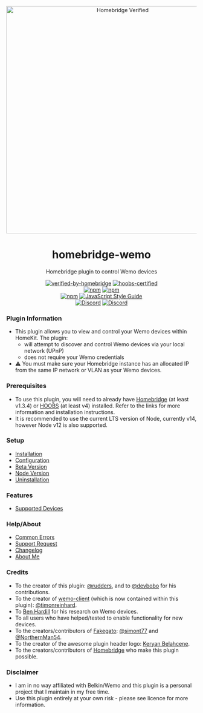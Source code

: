 <p align="center">
   <a href="https://github.com/bwp91/homebridge-wemo"><img alt="Homebridge Verified" src="https://user-images.githubusercontent.com/43026681/126868557-d0983348-d124-4247-bea9-7dcc62849cdf.png" width="600px"></a>
</p>
<span align="center">
  
# homebridge-wemo

Homebridge plugin to control Wemo devices

[![verified-by-homebridge](https://badgen.net/badge/homebridge/verified/purple)](https://github.com/homebridge/homebridge/wiki/Verified-Plugins)
[![hoobs-certified](https://badgen.net/badge/HOOBS/certified/yellow)](https://plugins.hoobs.org/plugin/homebridge-wemo)  
 [![npm](https://img.shields.io/npm/v/homebridge-wemo/latest?label=latest)](https://www.npmjs.com/package/homebridge-wemo)
[![npm](https://img.shields.io/npm/v/homebridge-wemo/beta?label=beta)](https://github.com/bwp91/homebridge-wemo/wiki/Beta-Version)  
 [![npm](https://img.shields.io/npm/dt/homebridge-wemo)](https://www.npmjs.com/package/homebridge-wemo)
[![JavaScript Style Guide](https://img.shields.io/badge/code_style-standard-brightgreen.svg)](https://standardjs.com)  
 [![Discord](https://img.shields.io/discord/784827113378676736?color=728ED5&logo=discord&label=bwp91-discord)](https://discord.com/channels/784827113378676736/784827113378676739)
[![Discord](https://img.shields.io/discord/432663330281226270?color=728ED5&logo=discord&label=hb-discord)](https://discord.com/channels/432663330281226270/742733745743855627)

</span>

### Plugin Information

- This plugin allows you to view and control your Wemo devices within HomeKit. The plugin:
  - will attempt to discover and control Wemo devices via your local network (UPnP)
  - does not require your Wemo credentials
- ⚠️ You must make sure your Homebridge instance has an allocated IP from the same IP network or VLAN as your Wemo devices.

### Prerequisites

- To use this plugin, you will need to already have [Homebridge](https://homebridge.io) (at least v1.3.4) or [HOOBS](https://hoobs.org) (at least v4) installed. Refer to the links for more information and installation instructions.
- It is recommended to use the current LTS version of Node, currently v14, however Node v12 is also supported.

### Setup

- [Installation](https://github.com/bwp91/homebridge-wemo/wiki/Installation)
- [Configuration](https://github.com/bwp91/homebridge-wemo/wiki/Configuration)
- [Beta Version](https://github.com/bwp91/homebridge-wemo/wiki/Beta-Version)
- [Node Version](https://github.com/bwp91/homebridge-wemo/wiki/Node-Version)
- [Uninstallation](https://github.com/bwp91/homebridge-wemo/wiki/Uninstallation)

### Features

- [Supported Devices](https://github.com/bwp91/homebridge-wemo/wiki/Supported-Devices)

### Help/About

- [Common Errors](https://github.com/bwp91/homebridge-wemo/wiki/Common-Errors)
- [Support Request](https://github.com/bwp91/homebridge-wemo/issues/new/choose)
- [Changelog](https://github.com/bwp91/homebridge-wemo/blob/latest/CHANGELOG.md)
- [About Me](https://github.com/sponsors/bwp91)

### Credits

- To the creator of this plugin: [@rudders](https://github.com/rudders), and to [@devbobo](https://github.com/devbobo) for his contributions.
- To the creator of [wemo-client](https://github.com/timonreinhard/wemo-client) (which is now contained within this plugin): [@timonreinhard](https://github.com/timonreinhard).
- To [Ben Hardill](http://www.hardill.me.uk/wordpress/tag/wemo/) for his research on Wemo devices.
- To all users who have helped/tested to enable functionality for new devices.
- To the creators/contributors of [Fakegato](https://github.com/simont77/fakegato-history): [@simont77](https://github.com/simont77) and [@NorthernMan54](https://github.com/NorthernMan54).
- To the creator of the awesome plugin header logo: [Keryan Belahcene](https://www.instagram.com/keryan.me).
- To the creators/contributors of [Homebridge](https://homebridge.io) who make this plugin possible.

### Disclaimer

- I am in no way affiliated with Belkin/Wemo and this plugin is a personal project that I maintain in my free time.
- Use this plugin entirely at your own risk - please see licence for more information.
